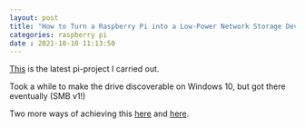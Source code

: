 ```yaml
---
layout: post
title: "How to Turn a Raspberry Pi into a Low-Power Network Storage Device" 
categories: raspberry pi
date : 2021-10-10 11:13:50
---
```


[This](https://www.howtogeek.com/139433/how-to-turn-a-raspberry-pi-into-a-low-power-network-storage-device/) is the latest pi-project I carried out.

Took a while to make the drive discoverable on Windows 10, but got there eventually (SMB v1!)

Two more ways of achieving this [here](https://raspberrytips.com/raspberry-pi-file-server/) and [here](https://magpi.raspberrypi.com/articles/samba-file-server).